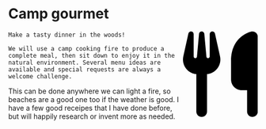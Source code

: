 # Camp gourmet

<svg style="width:30%; float:right;" xmlns="http://www.w3.org/2000/svg" viewBox="0 0 448 512"><!--!Font Awesome Free 6.7.2 by @fontawesome - https://fontawesome.com License - https://fontawesome.com/license/free Copyright 2025 Fonticons, Inc.--><path d="M416 0C400 0 288 32 288 176l0 112c0 35.3 28.7 64 64 64l32 0 0 128c0 17.7 14.3 32 32 32s32-14.3 32-32l0-128 0-112 0-208c0-17.7-14.3-32-32-32zM64 16C64 7.8 57.9 1 49.7 .1S34.2 4.6 32.4 12.5L2.1 148.8C.7 155.1 0 161.5 0 167.9c0 45.9 35.1 83.6 80 87.7L80 480c0 17.7 14.3 32 32 32s32-14.3 32-32l0-224.4c44.9-4.1 80-41.8 80-87.7c0-6.4-.7-12.8-2.1-19.1L191.6 12.5c-1.8-8-9.3-13.3-17.4-12.4S160 7.8 160 16l0 134.2c0 5.4-4.4 9.8-9.8 9.8c-5.1 0-9.3-3.9-9.8-9L127.9 14.6C127.2 6.3 120.3 0 112 0s-15.2 6.3-15.9 14.6L83.7 151c-.5 5.1-4.7 9-9.8 9c-5.4 0-9.8-4.4-9.8-9.8L64 16zm48.3 152l-.3 0-.3 0 .3-.7 .3 .7z"/></svg>

    Make a tasty dinner in the woods!

    We will use a camp cooking fire to produce a complete meal, then sit down to enjoy it in the natural environment. Several menu ideas are available and special requests are always a welcome challenge.

This can be done anywhere we can light a fire, so beaches are a good one too if the weather is good. I have a few good receipes that I have done before, but will happily research or invent more as needed.
